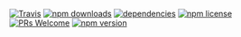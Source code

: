 [![Travis](https://img.shields.io/travis/{account}/{repo}/master.svg?style=flat-square)](https://travis-ci.org/{account}/{repo}/builds)
[![npm downloads](https://img.shields.io/npm/dm/{repo}.svg?style=flat-square)](http://badge.fury.io/js/{repo})
[![dependencies](https://img.shields.io/badge/dependencies-none-brightgreen.svg?style=flat-square)](https://{version_control_host}/{account}/{repo}/blob/master/package.json)
[![npm license](https://img.shields.io/npm/l/{repo}.svg?style=flat-square)](http://badge.fury.io/js/{repo})
[![PRs Welcome](https://img.shields.io/badge/PRs-welcome-brightgreen.svg?style=flat-square)](http://makeapullrequest.com)
[![npm version](https://img.shields.io/npm/v/{repo}.svg?style=flat-square)](http://badge.fury.io/js/{repo})
